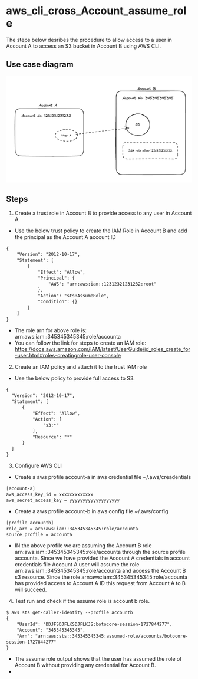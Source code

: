 # aws_cli_cross_Account_assume_role
The steps below desribes the procedure to allow access to a user in Account A to access an S3 bucket in Account B using AWS CLI.

## Use case diagram
![crossaccount_access_diagram](crossaccount_access_diagram.png)

## Steps
1) Create a trust role in Account B to provide access to any user in Account A
* Use the below trust policy to create the IAM Role in Account B and add the principal as the Account A account ID
```
{
    "Version": "2012-10-17",
    "Statement": [
        {
            "Effect": "Allow",
            "Principal": {
                "AWS": "arn:aws:iam::12312321231232:root"
            },
            "Action": "sts:AssumeRole",
            "Condition": {}
        }
    ]
}
```
* The role arn for above role is: arn:aws:iam::345345345345:role/accounta
* You can follow the link for steps to create an IAM role: https://docs.aws.amazon.com/IAM/latest/UserGuide/id_roles_create_for-user.html#roles-creatingrole-user-console
2) Create an IAM policy and attach it to the trust IAM role
* Use the below policy to provide full access to S3.
```
{
  "Version": "2012-10-17",
  "Statement": [
      {
          "Effect": "Allow",
          "Action": [
              "s3:*"
          ],
          "Resource": "*"
      }
  ]
}
```
3) Configure AWS CLI
* Create a aws profile account-a in aws credential file ~/.aws/creadentials
```
[account-a]
aws_access_key_id = xxxxxxxxxxxxx
aws_secret_access_key = yyyyyyyyyyyyyyyyyyy
```
* Create a aws profile account-b in aws config file ~/.aws/config
```
[profile accountb]
role_arn = arn:aws:iam::345345345345:role/accounta
source_profile = accounta
```
* IN the above profile we are assuming the Account B role arn:aws:iam::345345345345:role/accounta through the source profile accounta. Since we have provided the Account A credentials in account credentials file Account A user will assume the role arn:aws:iam::345345345345:role/accounta and access the Account B s3 resource. Since the role arn:aws:iam::345345345345:role/accounta has provided access to Account A ID this request from Account A to B will succeed.     
4) Test run and check if the assume role is account b role.
```
$ aws sts get-caller-identity --profile accountb
{
    "UserId": "DDJFSDJFLKSDJFLKJS:botocore-session-1727844277",
    "Account": "345345345345",
    "Arn": "arn:aws:sts::345345345345:assumed-role/accounta/botocore-session-1727844277"
}
```
* The assume role output shows that the user has assumed the role of Account B without providing any credential for Account B.
* 
